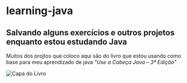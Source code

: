 # learning-java
## Salvando alguns exercícios e outros projetos enquanto estou estudando Java

Muitos dos projtos que coloco aqui são do livro que estou usando como base para meu aprendizado de java _"Use a Cabeça Java – 3ª Edição"_

![Capa do Livro](https://m.media-amazon.com/images/I/610D1O8WWOL._AC_UF1000,1000_QL80_.jpg)

